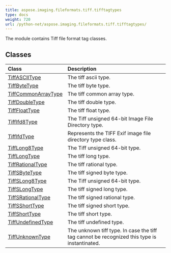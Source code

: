 ```yaml
---
title: aspose.imaging.fileformats.tiff.tifftagtypes
type: docs
weight: 720
url: /python-net/aspose.imaging.fileformats.tiff.tifftagtypes/
---
```



The module contains Tiff file format tag classes.

## **Classes**
| **Class** | **Description** |
| :- | :- |
| [TiffASCIIType](/imaging/python-net/aspose.imaging.fileformats.tiff.tifftagtypes/tiffasciitype/) | The tiff ascii type. |
| [TiffByteType](/imaging/python-net/aspose.imaging.fileformats.tiff.tifftagtypes/tiffbytetype/) | The tiff byte type. |
| [TiffCommonArrayType](/imaging/python-net/aspose.imaging.fileformats.tiff.tifftagtypes/tiffcommonarraytype/) | The tiff common array type. |
| [TiffDoubleType](/imaging/python-net/aspose.imaging.fileformats.tiff.tifftagtypes/tiffdoubletype/) | The tiff double type. |
| [TiffFloatType](/imaging/python-net/aspose.imaging.fileformats.tiff.tifftagtypes/tifffloattype/) | The tiff float type. |
| [TiffIfd8Type](/imaging/python-net/aspose.imaging.fileformats.tiff.tifftagtypes/tiffifd8type/) | The Tiff unsigned 64-bit Image File Directory type. |
| [TiffIfdType](/imaging/python-net/aspose.imaging.fileformats.tiff.tifftagtypes/tiffifdtype/) | Represents the TIFF Exif image file directory type class. |
| [TiffLong8Type](/imaging/python-net/aspose.imaging.fileformats.tiff.tifftagtypes/tifflong8type/) | The Tiff unsigned 64-bit type. |
| [TiffLongType](/imaging/python-net/aspose.imaging.fileformats.tiff.tifftagtypes/tifflongtype/) | The tiff long type. |
| [TiffRationalType](/imaging/python-net/aspose.imaging.fileformats.tiff.tifftagtypes/tiffrationaltype/) | The tiff rational type. |
| [TiffSByteType](/imaging/python-net/aspose.imaging.fileformats.tiff.tifftagtypes/tiffsbytetype/) | The tiff signed byte type. |
| [TiffSLong8Type](/imaging/python-net/aspose.imaging.fileformats.tiff.tifftagtypes/tiffslong8type/) | The Tiff unsigned 64-bit type. |
| [TiffSLongType](/imaging/python-net/aspose.imaging.fileformats.tiff.tifftagtypes/tiffslongtype/) | The tiff signed long type. |
| [TiffSRationalType](/imaging/python-net/aspose.imaging.fileformats.tiff.tifftagtypes/tiffsrationaltype/) | The tiff signed rational type. |
| [TiffSShortType](/imaging/python-net/aspose.imaging.fileformats.tiff.tifftagtypes/tiffsshorttype/) | The tiff signed short type. |
| [TiffShortType](/imaging/python-net/aspose.imaging.fileformats.tiff.tifftagtypes/tiffshorttype/) | The tiff short type. |
| [TiffUndefinedType](/imaging/python-net/aspose.imaging.fileformats.tiff.tifftagtypes/tiffundefinedtype/) | The tiff undefined type. |
| [TiffUnknownType](/imaging/python-net/aspose.imaging.fileformats.tiff.tifftagtypes/tiffunknowntype/) | The unknown tiff type. In case the tiff tag cannot be recognized this type is instantinated. |
